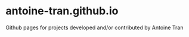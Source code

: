 antoine-tran.github.io
======================

Github pages for projects developed and/or contributed by Antoine Tran
